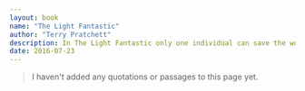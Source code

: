 ```yaml
---
layout: book
name: "The Light Fantastic"
author: "Terry Pratchett"
description: In The Light Fantastic only one individual can save the world from a disastrous collision. Unfortunately, the hero happens to be the singularly inept wizard Rincewind, who was last seen falling off the edge of the world.
date: 2016-07-23
---
```


> I haven't added any quotations or passages to this page yet.
